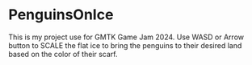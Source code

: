 # PenguinsOnIce
This is my project use for GMTK Game Jam 2024. Use WASD or Arrow button to SCALE the flat ice to bring the penguins to their desired land based on the color of their scarf.
